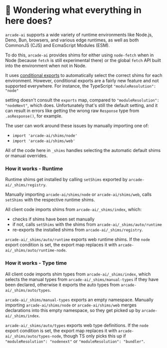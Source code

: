 # 👋 Wondering what everything in here does?

`arcade-ai` supports a wide variety of runtime environments like Node.js, Deno, Bun, browsers, and various
edge runtimes, as well as both CommonJS (CJS) and EcmaScript Modules (ESM).

To do this, `arcade-ai` provides shims for either using `node-fetch` when in Node (because `fetch` is still experimental there) or the global `fetch` API built into the environment when not in Node.

It uses [conditional exports](https://nodejs.org/api/packages.html#conditional-exports) to
automatically select the correct shims for each environment. However, conditional exports are a fairly new
feature and not supported everywhere. For instance, the TypeScript `"moduleResolution": "node"`

setting doesn't consult the `exports` map, compared to `"moduleResolution": "nodeNext"`, which does.
Unfortunately that's still the default setting, and it can result in errors like
getting the wrong raw `Response` type from `.asResponse()`, for example.

The user can work around these issues by manually importing one of:

- `import 'arcade-ai/shims/node'`
- `import 'arcade-ai/shims/web'`

All of the code here in `_shims` handles selecting the automatic default shims or manual overrides.

### How it works - Runtime

Runtime shims get installed by calling `setShims` exported by `arcade-ai/_shims/registry`.

Manually importing `arcade-ai/shims/node` or `arcade-ai/shims/web`, calls `setShims` with the respective runtime shims.

All client code imports shims from `arcade-ai/_shims/index`, which:

- checks if shims have been set manually
- if not, calls `setShims` with the shims from `arcade-ai/_shims/auto/runtime`
- re-exports the installed shims from `arcade-ai/_shims/registry`.

`arcade-ai/_shims/auto/runtime` exports web runtime shims.
If the `node` export condition is set, the export map replaces it with `arcade-ai/_shims/auto/runtime-node`.

### How it works - Type time

All client code imports shim types from `arcade-ai/_shims/index`, which selects the manual types from `arcade-ai/_shims/manual-types` if they have been declared, otherwise it exports the auto types from `arcade-ai/_shims/auto/types`.

`arcade-ai/_shims/manual-types` exports an empty namespace.
Manually importing `arcade-ai/shims/node` or `arcade-ai/shims/web` merges declarations into this empty namespace, so they get picked up by `arcade-ai/_shims/index`.

`arcade-ai/_shims/auto/types` exports web type definitions.
If the `node` export condition is set, the export map replaces it with `arcade-ai/_shims/auto/types-node`, though TS only picks this up if `"moduleResolution": "nodenext"` or `"moduleResolution": "bundler"`.
